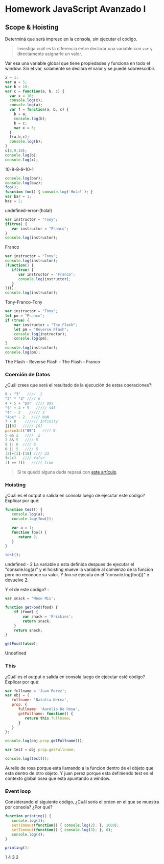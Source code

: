 
# Homework JavaScript Avanzado I

## Scope & Hoisting

Determiná que será impreso en la consola, sin ejecutar el código.

> Investiga cuál es la diferencia entre declarar una variable con `var` y directamente asignarle un valor.

Var esa una variable global que tiene propiedades y funciona en todo el window. Sin el var, solamente se declara el valor y se puede sobreescribir.

```javascript
x = 1;
var a = 5;
var b = 10;
var c = function(a, b, c) {
  var x = 10;
  console.log(x);
  console.log(a);
  var f = function(a, b, c) {
    b = a;
    console.log(b);
    b = c;
    var x = 5;
  }
  f(a,b,c);
  console.log(b);
}
c(8,9,10);
console.log(b);
console.log(x);
```
10-8-8-9-10-1


```javascript
console.log(bar);
console.log(baz);
foo();
function foo() { console.log('Hola!'); }
var bar = 1;
baz = 2;
```
undefined-error-(hola!)


```javascript
var instructor = "Tony";
if(true) {
   var instructor = "Franco";
}
console.log(instructor);
```
Franco


```javascript
var instructor = "Tony";
console.log(instructor);
(function() {
   if(true) {
      var instructor = "Franco";
      console.log(instructor);
   }
})();
console.log(instructor);
```
Tony-Franco-Tony


```javascript
var instructor = "Tony";
let pm = "Franco";
if (true) {
    var instructor = "The Flash";
    let pm = "Reverse Flash";
    console.log(instructor);
    console.log(pm);
}
console.log(instructor);
console.log(pm);
```
The Flash - Reverse Flash - The Flash - Franco


### Coerción de Datos

¿Cuál crees que será el resultado de la ejecución de estas operaciones?:

```javascript
6 / "3"   ////  2
"2" * "3" //// 6
4 + 5 + "px"  //// 9px
"$" + 4 + 5   ///// $45
"4" - 2    ///// 2
"4px" - 2   //// NaN
7 / 0    ////// Infinity
{}[0]   ///// [0]
parseInt("09")   //// 9
5 && 2   ////  2
2 && 5   //// 5
5 || 0  //// 5 
0 || 5   //// 5
[3]+[3]-[10] //// 23
3>2>1   //// false
[] == ![]   ///// true
```

> Si te quedó alguna duda repasá con [este artículo](http://javascript.info/tutorial/object-conversion).


### Hoisting

¿Cuál es el output o salida en consola luego de ejecutar este código? Explicar por qué:

```javascript
function test() {
   console.log(a);
   console.log(foo());

   var a = 1;
   function foo() {
      return 2;
   }
}

test();
```
undefined - 2 
La variable a esta definida despues de ejecutar el "console.log(a)" y el hoisting mueve la variable al comienzo de la funcion pero
no reconoce su valor. Y foo se ejecuta en el "console.log(foo())" e devuelve 2.


Y el de este código? :

```javascript
var snack = 'Meow Mix';

function getFood(food) {
    if (food) {
        var snack = 'Friskies';
        return snack;
    }
    return snack;
}

getFood(false);
```
Undefined 


### This

¿Cuál es el output o salida en consola luego de ejecutar esté código? Explicar por qué:

```javascript
var fullname = 'Juan Perez';
var obj = {
   fullname: 'Natalia Nerea',
   prop: {
      fullname: 'Aurelio De Rosa',
      getFullname: function() {
         return this.fullname;
      }
   }
};

console.log(obj.prop.getFullname());

var test = obj.prop.getFullname;

console.log(test());
```
Aurelio de rosa porque esta llamando a la funcion dentro de el objeto que esta dentro de otro objeto.
Y juan perez porque esta definiendo test en el contexto global osea que esta apuntando a window.


### Event loop

Considerando el siguiente código, ¿Cuál sería el orden en el que se muestra por consola? ¿Por qué?

```javascript
function printing() {
   console.log(1);
   setTimeout(function() { console.log(2); }, 1000);
   setTimeout(function() { console.log(3); }, 0);
   console.log(4);
}

printing();
```
1 4 3 2
